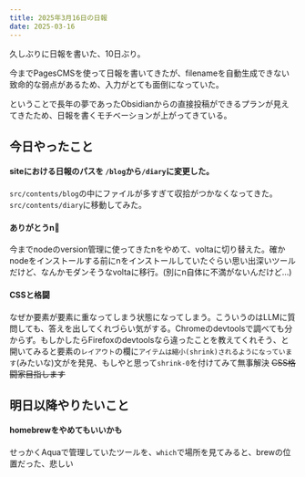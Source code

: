 ```yaml
---
title: 2025年3月16日の日報
date: 2025-03-16
---
```

 久しぶりに日報を書いた、10日ぶり。
 
 今までPagesCMSを使って日報を書いてきたが、filenameを自動生成できない致命的な弱点があるため、入力がとても面倒になっていた。

ということで長年の夢であったObsidianからの直接投稿ができるプランが見えてきたため、日報を書くモチベーションが上がってきている。

## 今日やったこと
#### siteにおける日報のパスを `/blog`から`/diary`に変更した。
`src/contents/blog`の中にファイルが多すぎて収拾がつかなくなってきた。`src/contents/diary`に移動してみた。

#### ありがとうn👋
今までnodeのversion管理に使ってきたnをやめて、voltaに切り替えた。確かnodeをインストールする前にnをインストールしていたぐらい思い出深いツールだけど、なんかモダンそうなvoltaに移行。(別にn自体に不満がないんだけど...)

#### CSSと格闘
なぜか要素が要素に重なってしまう状態になってしまう。こういうのはLLMに質問しても、答えを出してくれづらい気がする。Chromeのdevtoolsで調べても分からず。もしかしたらFirefoxのdevtoolsなら違ったことを教えてくれそう、と開いてみると要素の`レイアウト`の欄に`アイテムは縮小(shrink)されるようになっています`(みたいな)文がを発見、もしやと思って`shrink-0`を付けてみて無事解決
~~CSS格闘家目指します~~

## 明日以降やりたいこと
#### homebrewをやめてもいいかも
せっかくAquaで管理していたツールを、`which`で場所を見てみると、brewの位置だった、悲しい